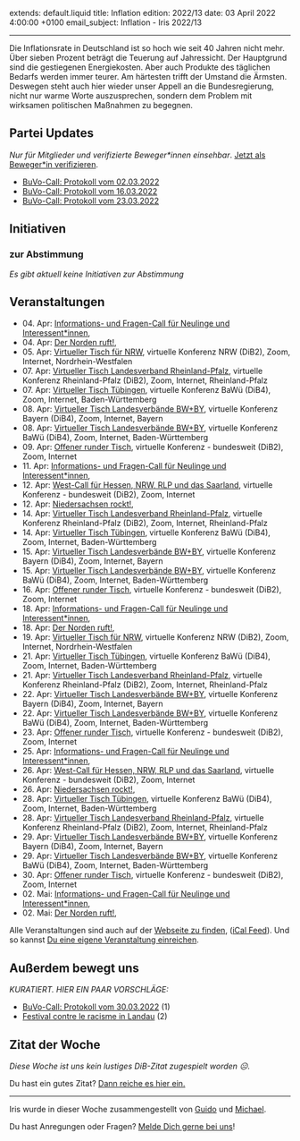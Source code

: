 
extends: default.liquid
title: Inflation
edition: 2022/13
date: 03 April 2022 4:00:00 +0100
email_subject: Inflation - Iris 2022/13

---
Die Inflationsrate in Deutschland ist so hoch wie seit 40 Jahren nicht mehr. Über sieben Prozent beträgt die Teuerung auf Jahressicht. Der Hauptgrund sind die gestiegenen Energiekosten. Aber auch Produkte des täglichen Bedarfs werden immer teurer. Am härtesten trifft der Umstand die Ärmsten. Deswegen steht auch hier wieder unser Appell an die Bundesregierung, nicht nur warme Worte auszusprechen, sondern dem Problem mit wirksamen politischen Maßnahmen zu begegnen.

## Partei Updates

_Nur für Mitglieder und verifizierte Beweger\*innen einsehbar_. [Jetzt als Beweger\*in verifizieren](https://bewegung.jetzt/bewegerin-werden/).

 - [BuVo-Call: Protokoll vom 02.03.2022](https://marktplatz.bewegung.jetzt/t/buvo-call-protokoll-vom-02-03-2022/39418)
 - [BuVo-Call: Protokoll vom 16.03.2022](https://marktplatz.bewegung.jetzt/t/buvo-call-protokoll-vom-16-03-2022/39417)
 - [BuVo-Call: Protokoll vom 23.03.2022](https://marktplatz.bewegung.jetzt/t/buvo-call-protokoll-vom-23-03-2022/39416)

## Initiativen

### zur Abstimmung
_Es gibt aktuell keine Initiativen zur Abstimmung_

## Veranstaltungen

 - 04.&nbsp;Apr: [Informations- und Fragen-Call für Neulinge und Interessent*innen](https://bewegung.jetzt/veranstaltungen/informations-und-fragen-call-fuer-neulinge-und-interessentinnen-2022-04-04/), 
 - 04.&nbsp;Apr: [Der Norden ruft!](https://bewegung.jetzt/veranstaltungen/der-norden-ruft-2022-04-04/), 
 - 05.&nbsp;Apr: [Virtueller Tisch für NRW](https://bewegung.jetzt/veranstaltungen/virtueller-tisch-landesverbaende-bwby-2022-04-05/), virtuelle Konferenz NRW (DiB2), Zoom, Internet, Nordrhein-Westfalen
 - 07.&nbsp;Apr: [Virtueller Tisch Landesverband Rheinland-Pfalz](https://bewegung.jetzt/veranstaltungen/virtueller-tisch-landesverband-rheinland-pfalz-2022-04-07/), virtuelle Konferenz Rheinland-Pfalz (DiB2), Zoom, Internet, Rheinland-Pfalz
 - 07.&nbsp;Apr: [Virtueller Tisch Tübingen](https://bewegung.jetzt/veranstaltungen/virtueller-tisch-tuebingen-2022-04-07/), virtuelle Konferenz BaWü (DiB4), Zoom, Internet, Baden-Württemberg
 - 08.&nbsp;Apr: [Virtueller Tisch Landesverbände BW+BY](https://bewegung.jetzt/veranstaltungen/virtueller-tisch-landesverbaende-bwby-2-2022-04-08/), virtuelle Konferenz Bayern (DiB4), Zoom, Internet, Bayern
 - 08.&nbsp;Apr: [Virtueller Tisch Landesverbände BW+BY](https://bewegung.jetzt/veranstaltungen/virtueller-tisch-landesverbaende-bwby-3-2022-04-08/), virtuelle Konferenz BaWü (DiB4), Zoom, Internet, Baden-Württemberg
 - 09.&nbsp;Apr: [Offener runder Tisch](https://bewegung.jetzt/veranstaltungen/offener-runder-tisch-2022-04-09/), virtuelle Konferenz - bundesweit (DiB2), Zoom, Internet
 - 11.&nbsp;Apr: [Informations- und Fragen-Call für Neulinge und Interessent*innen](https://bewegung.jetzt/veranstaltungen/informations-und-fragen-call-fuer-neulinge-und-interessentinnen-2022-04-11/), 
 - 12.&nbsp;Apr: [West-Call für Hessen, NRW, RLP und das Saarland](https://bewegung.jetzt/veranstaltungen/west-call-fuer-hessen-nrw-rlp-und-das-saarland-2022-04-12/), virtuelle Konferenz - bundesweit (DiB2), Zoom, Internet
 - 12.&nbsp;Apr: [Niedersachsen rockt!](https://bewegung.jetzt/veranstaltungen/niedersachsen-call-2022-04-12/), 
 - 14.&nbsp;Apr: [Virtueller Tisch Landesverband Rheinland-Pfalz](https://bewegung.jetzt/veranstaltungen/virtueller-tisch-landesverband-rheinland-pfalz-2022-04-14/), virtuelle Konferenz Rheinland-Pfalz (DiB2), Zoom, Internet, Rheinland-Pfalz
 - 14.&nbsp;Apr: [Virtueller Tisch Tübingen](https://bewegung.jetzt/veranstaltungen/virtueller-tisch-tuebingen-2022-04-14/), virtuelle Konferenz BaWü (DiB4), Zoom, Internet, Baden-Württemberg
 - 15.&nbsp;Apr: [Virtueller Tisch Landesverbände BW+BY](https://bewegung.jetzt/veranstaltungen/virtueller-tisch-landesverbaende-bwby-2-2022-04-15/), virtuelle Konferenz Bayern (DiB4), Zoom, Internet, Bayern
 - 15.&nbsp;Apr: [Virtueller Tisch Landesverbände BW+BY](https://bewegung.jetzt/veranstaltungen/virtueller-tisch-landesverbaende-bwby-3-2022-04-15/), virtuelle Konferenz BaWü (DiB4), Zoom, Internet, Baden-Württemberg
 - 16.&nbsp;Apr: [Offener runder Tisch](https://bewegung.jetzt/veranstaltungen/offener-runder-tisch-2022-04-16/), virtuelle Konferenz - bundesweit (DiB2), Zoom, Internet
 - 18.&nbsp;Apr: [Informations- und Fragen-Call für Neulinge und Interessent*innen](https://bewegung.jetzt/veranstaltungen/informations-und-fragen-call-fuer-neulinge-und-interessentinnen-2022-04-18/), 
 - 18.&nbsp;Apr: [Der Norden ruft!](https://bewegung.jetzt/veranstaltungen/der-norden-ruft-2022-04-18/), 
 - 19.&nbsp;Apr: [Virtueller Tisch für NRW](https://bewegung.jetzt/veranstaltungen/virtueller-tisch-landesverbaende-bwby-2022-04-19/), virtuelle Konferenz NRW (DiB2), Zoom, Internet, Nordrhein-Westfalen
 - 21.&nbsp;Apr: [Virtueller Tisch Tübingen](https://bewegung.jetzt/veranstaltungen/virtueller-tisch-tuebingen-2022-04-21/), virtuelle Konferenz BaWü (DiB4), Zoom, Internet, Baden-Württemberg
 - 21.&nbsp;Apr: [Virtueller Tisch Landesverband Rheinland-Pfalz](https://bewegung.jetzt/veranstaltungen/virtueller-tisch-landesverband-rheinland-pfalz-2022-04-21/), virtuelle Konferenz Rheinland-Pfalz (DiB2), Zoom, Internet, Rheinland-Pfalz
 - 22.&nbsp;Apr: [Virtueller Tisch Landesverbände BW+BY](https://bewegung.jetzt/veranstaltungen/virtueller-tisch-landesverbaende-bwby-2-2022-04-22/), virtuelle Konferenz Bayern (DiB4), Zoom, Internet, Bayern
 - 22.&nbsp;Apr: [Virtueller Tisch Landesverbände BW+BY](https://bewegung.jetzt/veranstaltungen/virtueller-tisch-landesverbaende-bwby-3-2022-04-22/), virtuelle Konferenz BaWü (DiB4), Zoom, Internet, Baden-Württemberg
 - 23.&nbsp;Apr: [Offener runder Tisch](https://bewegung.jetzt/veranstaltungen/offener-runder-tisch-2022-04-23/), virtuelle Konferenz - bundesweit (DiB2), Zoom, Internet
 - 25.&nbsp;Apr: [Informations- und Fragen-Call für Neulinge und Interessent*innen](https://bewegung.jetzt/veranstaltungen/informations-und-fragen-call-fuer-neulinge-und-interessentinnen-2022-04-25/), 
 - 26.&nbsp;Apr: [West-Call für Hessen, NRW, RLP und das Saarland](https://bewegung.jetzt/veranstaltungen/west-call-fuer-hessen-nrw-rlp-und-das-saarland-2022-04-26/), virtuelle Konferenz - bundesweit (DiB2), Zoom, Internet
 - 26.&nbsp;Apr: [Niedersachsen rockt!](https://bewegung.jetzt/veranstaltungen/niedersachsen-call-2022-04-26/), 
 - 28.&nbsp;Apr: [Virtueller Tisch Tübingen](https://bewegung.jetzt/veranstaltungen/virtueller-tisch-tuebingen-2022-04-28/), virtuelle Konferenz BaWü (DiB4), Zoom, Internet, Baden-Württemberg
 - 28.&nbsp;Apr: [Virtueller Tisch Landesverband Rheinland-Pfalz](https://bewegung.jetzt/veranstaltungen/virtueller-tisch-landesverband-rheinland-pfalz-2022-04-28/), virtuelle Konferenz Rheinland-Pfalz (DiB2), Zoom, Internet, Rheinland-Pfalz
 - 29.&nbsp;Apr: [Virtueller Tisch Landesverbände BW+BY](https://bewegung.jetzt/veranstaltungen/virtueller-tisch-landesverbaende-bwby-2-2022-04-29/), virtuelle Konferenz Bayern (DiB4), Zoom, Internet, Bayern
 - 29.&nbsp;Apr: [Virtueller Tisch Landesverbände BW+BY](https://bewegung.jetzt/veranstaltungen/virtueller-tisch-landesverbaende-bwby-3-2022-04-29/), virtuelle Konferenz BaWü (DiB4), Zoom, Internet, Baden-Württemberg
 - 30.&nbsp;Apr: [Offener runder Tisch](https://bewegung.jetzt/veranstaltungen/offener-runder-tisch-2022-04-30/), virtuelle Konferenz - bundesweit (DiB2), Zoom, Internet
 - 02.&nbsp;Mai: [Informations- und Fragen-Call für Neulinge und Interessent*innen](https://bewegung.jetzt/veranstaltungen/informations-und-fragen-call-fuer-neulinge-und-interessentinnen-2022-05-02/), 
 - 02.&nbsp;Mai: [Der Norden ruft!](https://bewegung.jetzt/veranstaltungen/der-norden-ruft-2022-05-02/), 

Alle Veranstaltungen sind auch auf der [Webseite zu finden](https://bewegung.jetzt/veranstaltungen/), ([iCal Feed](https://bewegung.jetzt/?ical=1)). Und so kannst [Du eine eigene Veranstaltung einreichen](https://marktplatz.bewegung.jetzt/t/eine-veranstaltung-auf-der-webseite-einreichen/21379).


## Außerdem bewegt uns

_KURATIERT. HIER EIN PAAR VORSCHLÄGE:_
 - [BuVo-Call: Protokoll vom 30.03.2022](https://marktplatz.bewegung.jetzt/t/buvo-call-protokoll-vom-30-03-2022/39421) (1)
 - [Festival contre le racisme in Landau](https://marktplatz.bewegung.jetzt/t/festival-contre-le-racisme-in-landau/39424) (2)

## Zitat der Woche
_Diese Woche ist uns kein lustiges DiB-Zitat zugespielt worden ☹._

Du hast ein gutes Zitat? [Dann reiche es hier ein.](https://marktplatz.bewegung.jetzt/t/fortsetzung-lustige-dib-zitate/24431)


---

Iris wurde in dieser Woche zusammengestellt von [Guido](https://marktplatz.bewegung.jetzt/u/Guido/) und [Michael](https://marktplatz.bewegung.jetzt/u/MichaelVoss/).

Du hast Anregungen oder Fragen? [Melde Dich gerne bei uns](https://marktplatz.bewegung.jetzt/t/neu-iris-die-woechtliche-zusammenfasssung-zum-sonntagsbrunch/10990)!

